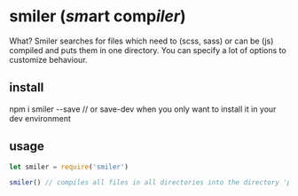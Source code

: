 # smiler (*sm*art comp*iler*)

What?
Smiler searches for files which need to (scss, sass) or can be (js) compiled and puts them in one directory. You can specify a lot of options to customize behaviour.

## install
npm i smiler --save // or save-dev when you only want to install it in your dev environment

## usage
```js
let smiler = require('smiler')

smiler() // compiles all files in all directories into the directory 'public/'
```
